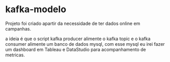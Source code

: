 # kafka-modelo

Projeto foi criado apartir da necessidade de ter dados online em campanhas. 

a ideia é que o script kafka producer alimente o kafka topic e o kafka consumer alimente um banco de dados mysql, com esse mysql eu irei fazer um dashboard em Tableau e DataStudio para acompanhamento de metricas.
